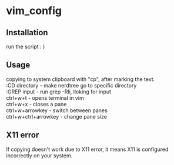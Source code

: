 # vim_config
## Installation
run the script : )
## Usage
copying to system clipboard with "cp", after marking the text. <br>
:CD directory - make nerdtree go to specific directory<br>
:GREP input - run grep -RIi, lloking for input <br>
ctrl+w+t - opens terminal in vim<br>
ctrl+w+x - closes a pane<br>
ctrl+w+arrowkey - switch between panes<br>
ctrl+w+ctrl+arrowkey - change pane size<br>
## X11 error
If copying doesn't work due to X11 error, it means X11 is configured incorrectly on your system.



